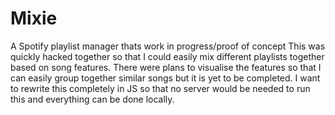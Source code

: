 # Mixie

A Spotify playlist manager thats work in progress/proof of concept
This was quickly hacked together so that I could easily mix different playlists together based on song features. 
There were plans to visualise the features so that I can easily group together similar songs but it is yet to be completed. 
I want to rewrite this completely in JS so that no server would be needed to run this and everything can be done locally. 
